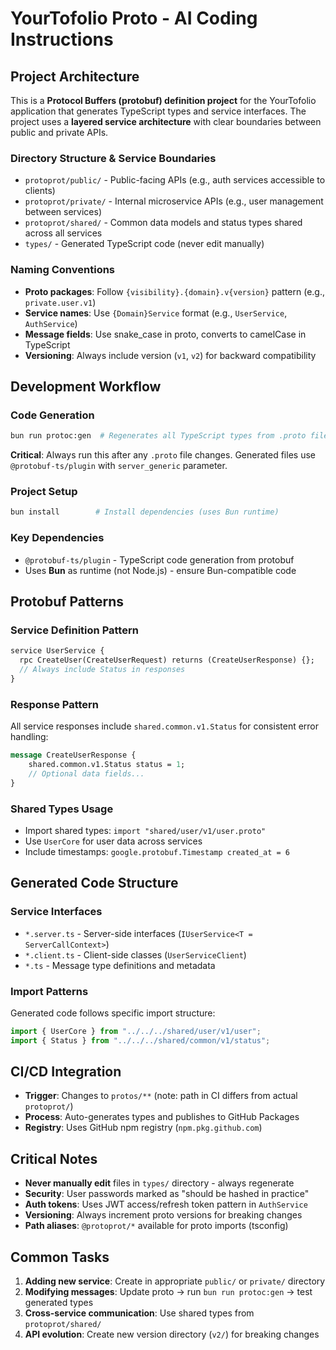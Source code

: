 # YourTofolio Proto - AI Coding Instructions

## Project Architecture

This is a **Protocol Buffers (protobuf) definition project** for the YourTofolio application that generates TypeScript types and service interfaces. The project uses a **layered service architecture** with clear boundaries between public and private APIs.

### Directory Structure & Service Boundaries
- `protoprot/public/` - Public-facing APIs (e.g., auth services accessible to clients)
- `protoprot/private/` - Internal microservice APIs (e.g., user management between services)  
- `protoprot/shared/` - Common data models and status types shared across all services
- `types/` - Generated TypeScript code (never edit manually)

### Naming Conventions
- **Proto packages**: Follow `{visibility}.{domain}.v{version}` pattern (e.g., `private.user.v1`)
- **Service names**: Use `{Domain}Service` format (e.g., `UserService`, `AuthService`)
- **Message fields**: Use snake_case in proto, converts to camelCase in TypeScript
- **Versioning**: Always include version (`v1`, `v2`) for backward compatibility

## Development Workflow

### Code Generation
```bash
bun run protoc:gen  # Regenerates all TypeScript types from .proto files
```
**Critical**: Always run this after any `.proto` file changes. Generated files use `@protobuf-ts/plugin` with `server_generic` parameter.

### Project Setup
```bash
bun install        # Install dependencies (uses Bun runtime)
```

### Key Dependencies
- `@protobuf-ts/plugin` - TypeScript code generation from protobuf
- Uses **Bun** as runtime (not Node.js) - ensure Bun-compatible code

## Protobuf Patterns

### Service Definition Pattern
```proto
service UserService {
  rpc CreateUser(CreateUserRequest) returns (CreateUserResponse) {};
  // Always include Status in responses
}
```

### Response Pattern
All service responses include `shared.common.v1.Status` for consistent error handling:
```proto
message CreateUserResponse {
    shared.common.v1.Status status = 1;
    // Optional data fields...
}
```

### Shared Types Usage
- Import shared types: `import "shared/user/v1/user.proto"`
- Use `UserCore` for user data across services
- Include timestamps: `google.protobuf.Timestamp created_at = 6`

## Generated Code Structure

### Service Interfaces
- `*.server.ts` - Server-side interfaces (`IUserService<T = ServerCallContext>`)
- `*.client.ts` - Client-side classes (`UserServiceClient`)
- `*.ts` - Message type definitions and metadata

### Import Patterns
Generated code follows specific import structure:
```typescript
import { UserCore } from "../../../shared/user/v1/user";
import { Status } from "../../../shared/common/v1/status";
```

## CI/CD Integration

- **Trigger**: Changes to `protos/**` (note: path in CI differs from actual `protoprot/`)
- **Process**: Auto-generates types and publishes to GitHub Packages
- **Registry**: Uses GitHub npm registry (`npm.pkg.github.com`)

## Critical Notes

- **Never manually edit** files in `types/` directory - always regenerate
- **Security**: User passwords marked as "should be hashed in practice"
- **Auth tokens**: Uses JWT access/refresh token pattern in `AuthService`
- **Versioning**: Always increment proto versions for breaking changes
- **Path aliases**: `@protoprot/*` available for proto imports (tsconfig)

## Common Tasks

1. **Adding new service**: Create in appropriate `public/` or `private/` directory
2. **Modifying messages**: Update proto → run `bun run protoc:gen` → test generated types
3. **Cross-service communication**: Use shared types from `protoprot/shared/`
4. **API evolution**: Create new version directory (`v2/`) for breaking changes
